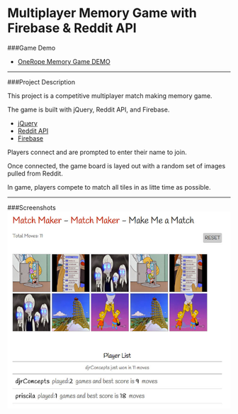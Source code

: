 # Multiplayer Memory Game with Firebase & Reddit API

###Game Demo
* [OneRope Memory Game DEMO](http://onerope.com/memory)

___

###Project Description

This project is a competitive multiplayer match making memory game.

The game is built with jQuery, Reddit API, and Firebase.

* [jQuery](http://jquery.com/)
* [Reddit API](http://www.reddit.com/dev/api)
* [Firebase](https://www.firebase.com/)

Players connect and are prompted to enter their name to join.

Once connected, the game board is layed out with a random set of images pulled from Reddit.

In game, players compete to match all tiles in as litte time as possible.

___

###Screenshots
![screenshot](screenshot_01.jpg?raw=true "screenshot")

